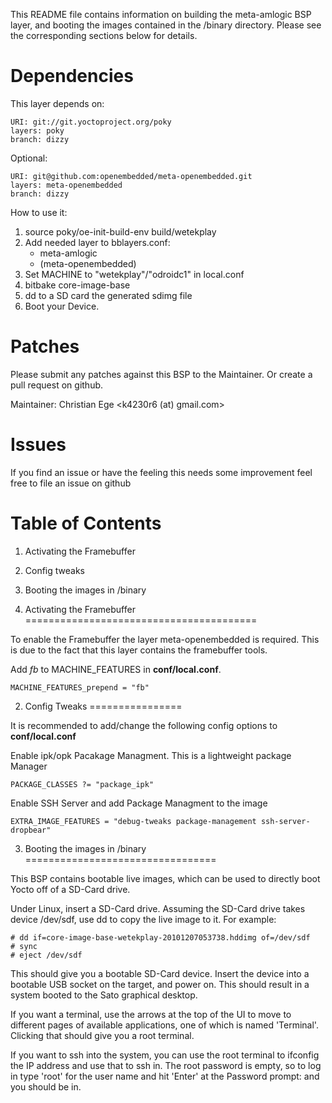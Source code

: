 This README file contains information on building the meta-amlogic
BSP layer, and booting the images contained in the /binary directory.
Please see the corresponding sections below for details.


Dependencies
============

This layer depends on:

    URI: git://git.yoctoproject.org/poky
    layers: poky
    branch: dizzy

Optional:

    URI: git@github.com:openembedded/meta-openembedded.git
    layers: meta-openembedded
    branch: dizzy

How to use it:

1. source poky/oe-init-build-env build/wetekplay
2. Add needed layer to bblayers.conf:
    - meta-amlogic
    - (meta-openembedded)
3. Set MACHINE to "wetekplay"/"odroidc1" in local.conf
4. bitbake core-image-base
5. dd to a SD card the generated sdimg file
6. Boot your Device.


Patches
=======

Please submit any patches against this BSP to the Maintainer. Or create a pull request on github.

Maintainer: Christian Ege <k4230r6 (at) gmail.com>


Issues
======

If you find an issue or have the feeling this needs some improvement feel free to file an issue on github



Table of Contents
=================

1. Activating the Framebuffer
2. Config tweaks
3. Booting the images in /binary


1. Activating the Framebuffer
========================================

To enable the Framebuffer the layer meta-openembedded is required. This is due to the fact
that this layer contains the framebuffer tools.

Add *fb* to MACHINE_FEATURES in ****conf/local.conf****.

    MACHINE_FEATURES_prepend = "fb"

2. Config Tweaks
================

It is recommended to add/change the following config options to **conf/local.conf**

Enable ipk/opk Pacakage Managment. This is a lightweight package Manager

    PACKAGE_CLASSES ?= "package_ipk"

Enable SSH Server and add Package Managment to the image

    EXTRA_IMAGE_FEATURES = "debug-tweaks package-management ssh-server-dropbear"

3. Booting the images in /binary
=================================

This BSP contains bootable live images, which can be used to directly
boot Yocto off of a SD-Card drive.

Under Linux, insert a SD-Card drive.  Assuming the SD-Card drive
takes device /dev/sdf, use dd to copy the live image to it.  For
example:

    # dd if=core-image-base-wetekplay-20101207053738.hddimg of=/dev/sdf
    # sync
    # eject /dev/sdf

This should give you a bootable SD-Card device.  Insert the device
into a bootable USB socket on the target, and power on.  This should
result in a system booted to the Sato graphical desktop.

If you want a terminal, use the arrows at the top of the UI to move to
different pages of available applications, one of which is named
'Terminal'.  Clicking that should give you a root terminal.

If you want to ssh into the system, you can use the root terminal to
ifconfig the IP address and use that to ssh in.  The root password is
empty, so to log in type 'root' for the user name and hit 'Enter' at
the Password prompt: and you should be in.
